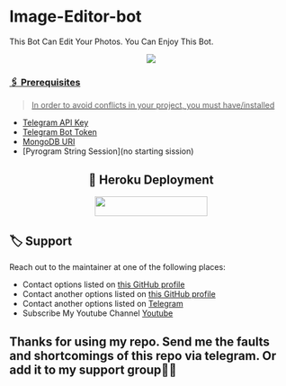 # Image-Editor-bot
This Bot Can Edit Your Photos.  You Can Enjoy This Bot. 


<p align="center"><a href="https://github.com/RishBropromax/Image-Editor-bot"><img src="https://telegra.ph/file/bcb60c978018eba6a060b.png"</a></p>

### 🖇 Prerequisites

> In order to avoid conflicts in your project, you must have/installed

- [Telegram API Key](https://my.telegram.org)
- [Telegram Bot Token](https://t.me/botfather)
- [MongoDB URI](https://mongodb.com)
- [Pyrogram String Session](no starting sission)

<h2 align="center">  🚀 Heroku Deployment </h2>
<p align="center"><a href="https://heroku.com/deploy?template=https://github.com/RishBropromax/Image-Editor-bot"> <img src="https://img.shields.io/badge/Deploy%20To%20Heroku-black?style=for-the-badge&logo=heroku" width="200" height="35.45"/></a></p>

 ## 🏷 Support

Reach out to the maintainer at one of the following places:

- Contact options listed on [this GitHub profile](https://github.com/RishBropromax)
- Contact another options listed on [this GitHub profile](https://github.com/ImRishmika)
- Contact another options listed on [Telegram](https://t.me/ImRishmika)<br>
- Subscribe My Youtube Channel [Youtube](https://www.youtube.com/channel/UCTIprdrvIiMjFdFwJgnmTUg)

 <h2>Thanks for using my repo. Send me the faults and shortcomings of this repo via telegram. Or add it to my support group👊👊
